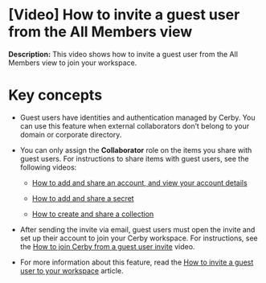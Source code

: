 # [Video] How to invite a guest user from the All Members view

**Description:** This video shows how to invite a guest user from the All Members view to join your workspace.

# **Key concepts**

  * Guest users have identities and authentication managed by Cerby. You can use this feature when external collaborators don’t belong to your domain or corporate directory.

  * You can only assign the **Collaborator** role on the items you share with guest users. For instructions to share items with guest users, see the following videos:

    * [How to add and share an account, and view your account details](https://help.cerby.com/en/articles/8325215-video-how-to-add-and-share-an-account-and-view-your-account-details)

    * [How to add and share a secret](https://help.cerby.com/en/articles/7321008-video-how-to-add-and-share-a-secret)

    * [How to create and share a collection](https://help.cerby.com/en/articles/6393791-video-how-to-create-and-share-a-collection)

  * After sending the invite via email, guest users must open the invite and set up their account to join your Cerby workspace. For instructions, see the [How to join Cerby from a guest user invite](https://help.cerby.com/en/articles/8432613-video-how-to-join-cerby-from-a-guest-user-invite) video. 

  * For more information about this feature, read the [How to invite a guest user to your workspace](https://help.cerby.com/en/articles/8392946-how-to-invite-a-guest-user-to-your-workspace) article.


